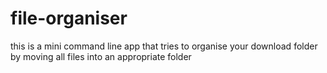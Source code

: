 # file-organiser
this is a mini command line app that  tries to organise your download folder by moving all files into an appropriate folder
